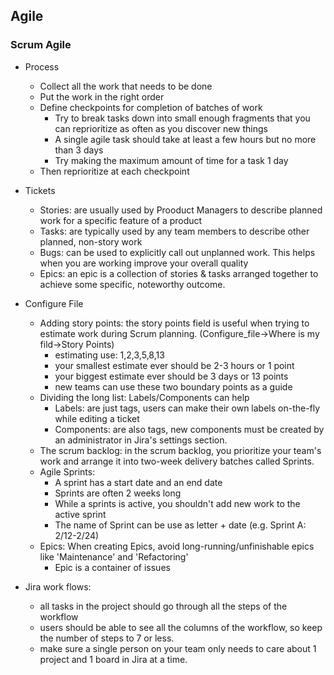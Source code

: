 ## Agile

### Scrum Agile
* Process
    * Collect all the work that needs to be done
    * Put the work in the right order
    * Define checkpoints for completion of batches of work
        * Try to break tasks down into small enough fragments that you can reprioritize as often as you discover new things
        * A single agile task should take at least a few hours but no more than 3 days
        * Try making the maximum amount of time for a task 1 day
    * Then reprioritize at each checkpoint

* Tickets
    * Stories: are usually used by Prooduct Managers to describe planned work for a specific feature of a product       
    * Tasks: are typically used by any team members to describe other planned, non-story work
    * Bugs: can be used to explicitly call out unplanned work. This helps when you are working improve your overall quality
    * Epics: an epic is a collection of stories & tasks arranged together to achieve some specific, noteworthy outcome.

* Configure File
    * Adding story points: the story points field is useful when trying to estimate work during Scrum planning. (Configure_file->Where is my fild->Story Points) 
        * estimating use: 1,2,3,5,8,13
        * your smallest estimate ever should be 2-3 hours or 1 point
        * your biggest estimate ever should be 3 days or 13 points
        * new teams can use these two boundary points as a guide
    * Dividing the long list: Labels/Components can help
        * Labels: are just tags, users can make their own labels on-the-fly while editing a ticket
        * Components: are also tags, new components must be created by an administrator in Jira's settings section. 
    * The scrum backlog: in the scrum backlog, you prioritize your team's work and arrange it into two-week delivery batches called Sprints.    
    * Agile Sprints: 
        * A sprint has a start date and an end date
        * Sprints are often 2 weeks long
        * While a sprints is active, you shouldn't add new work to the active sprint
        * The name of Sprint can be use as letter + date (e.g. Sprint A: 2/12-2/24)
    * Epics: When creating Epics, avoid long-running/unfinishable epics like 'Maintenance' and 'Refactoring'
        * Epic is a container of issues

* Jira work flows:
    * all tasks in the project should go through all the steps of the workflow
    * users should be able to see all the columns of the workflow, so keep the number of steps to 7 or less.
    * make sure a single person on your team only needs to care about 1 project and 1 board in Jira at a time.
